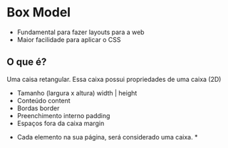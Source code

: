 # Box Model

- Fundamental para fazer layouts para a web
- Maior facilidade para aplicar o CSS

## O que é?

Uma caisa retangular.
Essa caixa possui propriedades de uma caixa (2D)

- Tamanho (largura x altura)       width | height
- Conteúdo                         content
- Bordas                           border
- Preenchimento interno            padding
- Espaços fora da caixa            margin

* Cada elemento na sua página, será considerado uma caixa. *